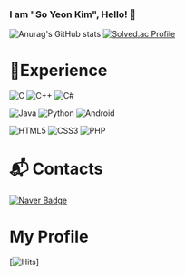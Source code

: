### I am "So Yeon Kim", Hello! 👋
![Anurag's GitHub stats](https://github-readme-stats.vercel.app/api?username=HwiYul-G&show_icons=true&theme=radical)
[![Solved.ac Profile](http://mazassumnida.wtf/api/v2/generate_badge?boj=syeon112)](https://solved.ac/syeon112/)

# 💪Experience
![C](https://img.shields.io/badge/C-A8B9CC.svg?&style=for-the-badge&logo=C&logoColor=white)
![C++](https://img.shields.io/badge/C++-00599C.svg?&style=for-the-badge&logo=C++&logoColor=white)
![C#](https://img.shields.io/badge/-C%23-000000?&style=for-the-badge&logo=Csharp&logoColor=white)

![Java](https://img.shields.io/badge/Java-007396.svg?&style=for-the-badge&logo=Java&logoColor=white)
![Python](https://img.shields.io/badge/Python-3776AB.svg?&style=for-the-badge&logo=Python&logoColor=white)
![Android](https://img.shields.io/badge/Android-3DDC84.svg?&style=for-the-badge&logo=Android&logoColor=white)

![HTML5](https://img.shields.io/badge/HTML5-E34F26.svg?&style=for-the-badge&logo=HTML5&logoColor=white)
![CSS3](https://img.shields.io/badge/CSS3-1572B6.svg?&style=for-the-badge&logo=CSS3&logoColor=white)
![PHP](https://img.shields.io/badge/PHP-777BB4?style=for-the-badge&logo=PHP&logoColor=white)
# :mailbox_with_mail: Contacts
[![Naver Badge](https://img.shields.io/badge/Naver-03C75A?style=flat-square&0logo=Naver&logoColor=white&link=mailto:syeon_k112@naver.com)](mailto:syeon_k112@naver.com)

# My Profile
<!--
[![Notion Profile](https://img.shields.io/badge/Notion-000000?style-for-the-badge&logo-Notion&logoColor-white)](site 주소)
노션 이력서로 가집니다!
-->
[![Hits](https://hits.seeyoufarm.com/api/count/incr/badge.svg?url=https%3A%2F%2Fgithub.com%2FHwiYul-G&count_bg=%2379C83D&title_bg=%23555555&icon=hootsuite.svg&icon_color=%23E7E7E7&title=hits&edge_flat=false)]
<!--
**HwiYul-G/HwiYul-G** is a ✨ _special_ ✨ repository because its `README.md` (this file) appears on your GitHub profile.

Here are some ideas to get you started:

- 🔭 I’m currently working on ...
- 🌱 I’m currently learning ...
- 👯 I’m looking to collaborate on ...
- 🤔 I’m looking for help with ...
- 💬 Ask me about ...
- 📫 How to reach me: ...
- 😄 Pronouns: ...
- ⚡ Fun fact: ...
-->
